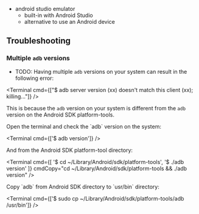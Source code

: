* android studio emulator
  * built-in with Android Studio
  * alternative to use an Android device
  
## Troubleshooting

### Multiple `adb` versions

* TODO:
Having multiple `adb` versions on your system can result in the following error:

<Terminal cmd={["$ adb server version (xx) doesn't match this client (xx); killing..."]} />

This is because the `adb` version on your system is different from the `adb` version on the Android SDK platform-tools.

<Step label="1">
Open the terminal and check the `adb` version on the system:

<Terminal cmd={['$ adb version']} />
</Step>

<Step label="2">
And from the Android SDK platform-tool directory:

<Terminal cmd={[
  '$ cd ~/Library/Android/sdk/platform-tools',
  '$ ./adb version'
]} cmdCopy="cd ~/Library/Android/sdk/platform-tools && ./adb version" />
</Step>

<Step label="3">
Copy `adb` from Android SDK directory to `usr/bin` directory:

<Terminal cmd={['$ sudo cp ~/Library/Android/sdk/platform-tools/adb /usr/bin']} />
</Step>
